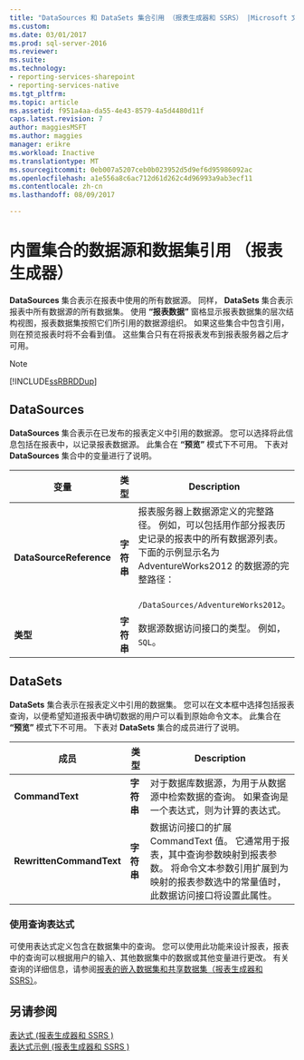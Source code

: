```yaml
---
title: "DataSources 和 DataSets 集合引用 （报表生成器和 SSRS） |Microsoft 文档"
ms.custom: 
ms.date: 03/01/2017
ms.prod: sql-server-2016
ms.reviewer: 
ms.suite: 
ms.technology:
- reporting-services-sharepoint
- reporting-services-native
ms.tgt_pltfrm: 
ms.topic: article
ms.assetid: f951a4aa-da55-4e43-8579-4a5d4480d11f
caps.latest.revision: 7
author: maggiesMSFT
ms.author: maggies
manager: erikre
ms.workload: Inactive
ms.translationtype: MT
ms.sourcegitcommit: 0eb007a5207ceb0b023952d5d9ef6d95986092ac
ms.openlocfilehash: a1e556a8c6ac712d61d262c4d96993a9ab3ecf11
ms.contentlocale: zh-cn
ms.lasthandoff: 08/09/2017

---
```

# <a name="built-in-collections---datasources-and-datasets-references-report-builder"></a>内置集合的数据源和数据集引用 （报表生成器）
  **DataSources** 集合表示在报表中使用的所有数据源。 同样， **DataSets** 集合表示报表中所有数据源的所有数据集。 使用 **“报表数据”** 窗格显示报表数据集的层次结构视图，报表数据集按照它们所引用的数据源组织。 如果这些集合中包含引用，则在预览报表时将不会看到值。 这些集合只有在将报表发布到报表服务器之后才可用。  
  
> [!NOTE]  
>  [!INCLUDE[ssRBRDDup](../../includes/ssrbrddup-md.md)]  
  
## <a name="datasources"></a>DataSources  
 **DataSources** 集合表示在已发布的报表定义中引用的数据源。 您可以选择将此信息包括在报表中，以记录报表数据源。 此集合在 **“预览”** 模式下不可用。 下表对 **DataSources** 集合中的变量进行了说明。  
  
|**变量**|**类型**|**Description**|  
|------------------|--------------|---------------------|  
|**DataSourceReference**|**字符串**|报表服务器上数据源定义的完整路径。 例如，可以包括用作部分报表历史记录的报表中的所有数据源列表。 下面的示例显示名为 AdventureWorks2012 的数据源的完整路径：<br /><br /> `/DataSources/AdventureWorks2012`。|  
|**类型**|**字符串**|数据源数据访问接口的类型。 例如， `SQL`。|  
  
## <a name="datasets"></a>DataSets  
 **DataSets** 集合表示在报表定义中引用的数据集。 您可以在文本框中选择包括报表查询，以便希望知道报表中确切数据的用户可以看到原始命令文本。 此集合在 **“预览”** 模式下不可用。 下表对 **DataSets** 集合的成员进行了说明。  
  
|**成员**|**类型**|**Description**|  
|----------------|--------------|---------------------|  
|**CommandText**|**字符串**|对于数据库数据源，为用于从数据源中检索数据的查询。 如果查询是一个表达式，则为计算的表达式。|  
|**RewrittenCommandText**|**字符串**|数据访问接口的扩展 CommandText 值。 它通常用于报表，其中查询参数映射到报表参数。 将命令文本参数引用扩展到为映射的报表参数选中的常量值时，此数据访问接口将设置此属性。|  
  
### <a name="using-query-expressions"></a>使用查询表达式  
 可使用表达式定义包含在数据集中的查询。 您可以使用此功能来设计报表，报表中的查询可以根据用户的输入、其他数据集中的数据或其他变量进行更改。 有关查询的详细信息，请参阅[报表的嵌入数据集和共享数据集（报表生成器和 SSRS）](../../reporting-services/report-data/report-embedded-datasets-and-shared-datasets-report-builder-and-ssrs.md)。  
  
## <a name="see-also"></a>另请参阅  
 [表达式 &#40;报表生成器和 SSRS &#41;](../../reporting-services/report-design/expressions-report-builder-and-ssrs.md)   
 [表达式示例 &#40;报表生成器和 SSRS &#41;](../../reporting-services/report-design/expression-examples-report-builder-and-ssrs.md)  
  
  

